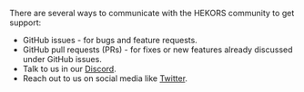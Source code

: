 There are several ways to communicate with the HEKORS community to get support:

* GitHub issues - for bugs and feature requests.
* GitHub pull requests (PRs) - for fixes or new features already discussed under GitHub issues.
* Talk to us in our [Discord](https://discord.gg/eqYJgB8A57).
* Reach out to us on social media like [Twitter](https://twitter.com/hekorscommunity).
